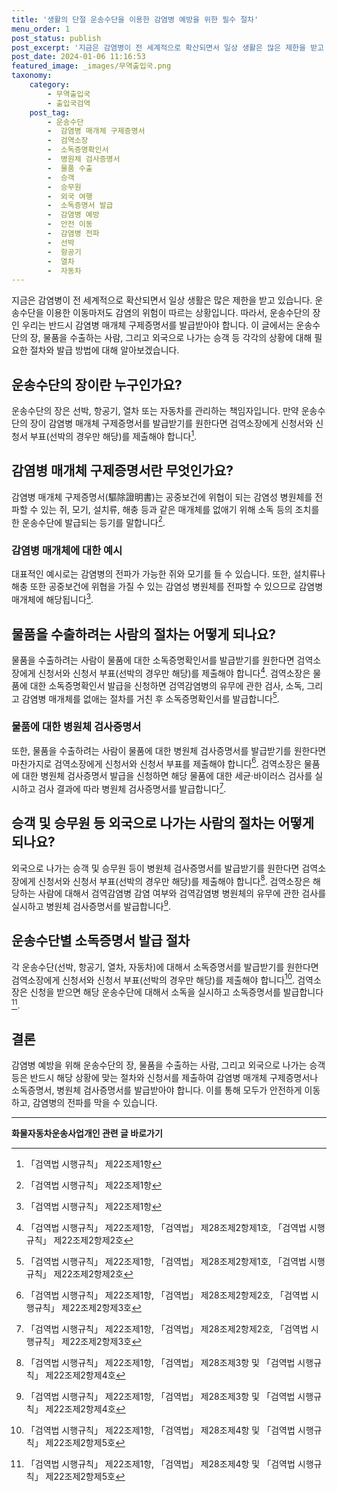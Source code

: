 ```yaml
---
title: '생활의 단절 운송수단을 이용한 감염병 예방을 위한 필수 절차'
menu_order: 1
post_status: publish
post_excerpt: '지금은 감염병이 전 세계적으로 확산되면서 일상 생활은 많은 제한을 받고 있습니다. 운송수단을 이용한 이동마저도 감염의 위험이 따르는 상황입니다. 따라서, 운송수단의 장인 우리는 반드시 감염병 매개체 구제증명서를 발급받아야 합니다. 이 글에서는 운송수단의 장, 물품을 수출하는 사람, 그리고 외국으로 나가는 승객 등 각각의 상황에 대해 필요한 절차와 발급 방법에 대해 알아보겠습니다.'
post_date: 2024-01-06 11:16:53
featured_image: _images/무역출입국.png
taxonomy:
    category:
        - 무역출입국
        - 출입국검역
    post_tag:
        - 운송수단
        -  감염병 매개체 구제증명서
        -  검역소장
        -  소독증명확인서
        -  병원체 검사증명서
        -  물품 수출
        -  승객
        -  승무원
        -  외국 여행
        -  소독증명서 발급
        -  감염병 예방
        -  안전 이동
        -  감염병 전파
        -  선박
        -  항공기
        -  열차
        -  자동차
---
```




지금은 감염병이 전 세계적으로 확산되면서 일상 생활은 많은 제한을 받고 있습니다. 운송수단을 이용한 이동마저도 감염의 위험이 따르는 상황입니다. 따라서, 운송수단의 장인 우리는 반드시 감염병 매개체 구제증명서를 발급받아야 합니다. 이 글에서는 운송수단의 장, 물품을 수출하는 사람, 그리고 외국으로 나가는 승객 등 각각의 상황에 대해 필요한 절차와 발급 방법에 대해 알아보겠습니다.

## 운송수단의 장이란 누구인가요?

운송수단의 장은 선박, 항공기, 열차 또는 자동차를 관리하는 책임자입니다. 만약 운송수단의 장이 감염병 매개체 구제증명서를 발급받기를 원한다면 검역소장에게 신청서와 신청서 부표(선박의 경우만 해당)를 제출해야 합니다[^1].

## 감염병 매개체 구제증명서란 무엇인가요?

감염병 매개체 구제증명서(驅除證明書)는 공중보건에 위협이 되는 감염성 병원체를 전파할 수 있는 쥐, 모기, 설치류, 해충 등과 같은 매개체를 없애기 위해 소독 등의 조치를 한 운송수단에 발급되는 등기를 말합니다[^1].

### 감염병 매개체에 대한 예시

대표적인 예시로는 감염병의 전파가 가능한 쥐와 모기를 들 수 있습니다. 또한, 설치류나 해충 또한 공중보건에 위협을 가질 수 있는 감염성 병원체를 전파할 수 있으므로 감염병 매개체에 해당됩니다[^1].

## 물품을 수출하려는 사람의 절차는 어떻게 되나요?

물품을 수출하려는 사람이 물품에 대한 소독증명확인서를 발급받기를 원한다면 검역소장에게 신청서와 신청서 부표(선박의 경우만 해당)를 제출해야 합니다[^2]. 검역소장은 물품에 대한 소독증명확인서 발급을 신청하면 검역감염병의 유무에 관한 검사, 소독, 그리고 감염병 매개체를 없애는 절차를 거친 후 소독증명확인서를 발급합니다[^2].

### 물품에 대한 병원체 검사증명서

또한, 물품을 수출하려는 사람이 물품에 대한 병원체 검사증명서를 발급받기를 원한다면 마찬가지로 검역소장에게 신청서와 신청서 부표를 제출해야 합니다[^3]. 검역소장은 물품에 대한 병원체 검사증명서 발급을 신청하면 해당 물품에 대한 세균·바이러스 검사를 실시하고 검사 결과에 따라 병원체 검사증명서를 발급합니다[^3].

## 승객 및 승무원 등 외국으로 나가는 사람의 절차는 어떻게 되나요?

외국으로 나가는 승객 및 승무원 등이 병원체 검사증명서를 발급받기를 원한다면 검역소장에게 신청서와 신청서 부표(선박의 경우만 해당)를 제출해야 합니다[^4]. 검역소장은 해당하는 사람에 대해서 검역감염병 감염 여부와 검역감염병 병원체의 유무에 관한 검사를 실시하고 병원체 검사증명서를 발급합니다[^4].

## 운송수단별 소독증명서 발급 절차

각 운송수단(선박, 항공기, 열차, 자동차)에 대해서 소독증명서를 발급받기를 원한다면 검역소장에게 신청서와 신청서 부표(선박의 경우만 해당)를 제출해야 합니다[^5]. 검역소장은 신청을 받으면 해당 운송수단에 대해서 소독을 실시하고 소독증명서를 발급합니다[^5].

## 결론

감염병 예방을 위해 운송수단의 장, 물품을 수출하는 사람, 그리고 외국으로 나가는 승객 등은 반드시 해당 상황에 맞는 절차와 신청서를 제출하여 감염병 매개체 구제증명서나 소독증명서, 병원체 검사증명서를 발급받아야 합니다. 이를 통해 모두가 안전하게 이동하고, 감염병의 전파를 막을 수 있습니다.

[^1]: 「검역법 시행규칙」 제22조제1항
[^2]: 「검역법 시행규칙」 제22조제1항, 「검역법」 제28조제2항제1호, 「검역법 시행규칙」 제22조제2항제2호
[^3]: 「검역법 시행규칙」 제22조제1항, 「검역법」 제28조제2항제2호, 「검역법 시행규칙」 제22조제2항제3호
[^4]: 「검역법 시행규칙」 제22조제1항, 「검역법」 제28조제3항 및 「검역법 시행규칙」 제22조제2항제4호
[^5]: 「검역법 시행규칙」 제22조제1항, 「검역법」 제28조제4항 및 「검역법 시행규칙」 제22조제2항제5호
<!-- wp:separator -->
<hr class="wp-block-separator has-alpha-channel-opacity"/>
<!-- /wp:separator -->

<!-- wp:group {"backgroundColor":"base","layout":{"type":"constrained"}} -->
<div class="wp-block-group has-base-background-color has-background"><!-- wp:paragraph {"align":"center","fontSize":"medium"} -->
<p class="has-text-align-center has-large-font-size"><strong>화물자동차운송사업개인 관련 글 바로가기</strong></p>
<!-- /wp:paragraph -->


<!-- wp:latest-posts
{"categories":[{"id":2053,"count":19,"description":"","link":"https://uknowlaw.com/category/%ed%99%94%eb%ac%bc%ec%9e%90%eb%8f%99%ec%b0%a8%ec%9a%b4%ec%86%a1%ec%82%ac%ec%97%85%ea%b0%9c%ec%9d%b8/","name":"화물자동차운송사업개인","slug":"화물자동차운송사업개인","taxonomy":"category","parent":0,"meta":[],"_links":{"self":[{"href":"https://uknowlaw.com/wp-json/wp/v2/categories/2053"}],"collection":[{"href":"https://uknowlaw.com/wp-json/wp/v2/categories"}],"about":[{"href":"https://uknowlaw.com/wp-json/wp/v2/taxonomies/category"}],"wp:post_type":[{"href":"https://uknowlaw.com/wp-json/wp/v2/posts?categories=2053"}],"curies":[{"name":"wp","href":"https://api.w.org/{rel}","templated":true}]}}],"postsToShow":100,"excerptLength":28,"postLayout":"grid","columns":2,"featuredImageAlign":"left","featuredImageSizeSlug":"large","fontSize":"small"} /--></div>
<!-- /wp:group -->